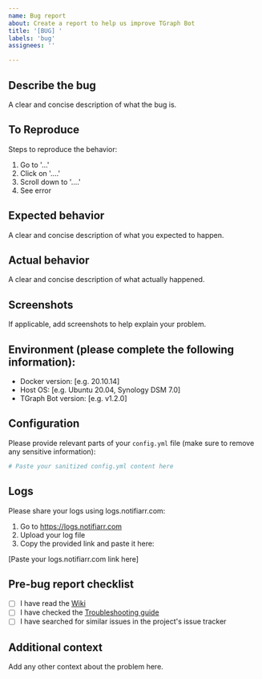 ```yaml
---
name: Bug report
about: Create a report to help us improve TGraph Bot
title: '[BUG] '
labels: 'bug'
assignees: ''

---
```


## Describe the bug
A clear and concise description of what the bug is.

## To Reproduce
Steps to reproduce the behavior:
1. Go to '...'
2. Click on '....'
3. Scroll down to '....'
4. See error

## Expected behavior
A clear and concise description of what you expected to happen.

## Actual behavior
A clear and concise description of what actually happened.

## Screenshots
If applicable, add screenshots to help explain your problem.

## Environment (please complete the following information):
- Docker version: [e.g. 20.10.14]
- Host OS: [e.g. Ubuntu 20.04, Synology DSM 7.0]
- TGraph Bot version: [e.g. v1.2.0]

## Configuration
Please provide relevant parts of your `config.yml` file (make sure to remove any sensitive information):

```yaml
# Paste your sanitized config.yml content here
```

## Logs
Please share your logs using logs.notifiarr.com:

1. Go to https://logs.notifiarr.com
2. Upload your log file
3. Copy the provided link and paste it here:

[Paste your logs.notifiarr.com link here]

## Pre-bug report checklist
- [ ] I have read the [Wiki](https://github.com/engels74/tgraph-bot-source/wiki)
- [ ] I have checked the [Troubleshooting guide](https://github.com/engels74/tgraph-bot-source/wiki/07.-Troubleshooting)
- [ ] I have searched for similar issues in the project's issue tracker

## Additional context
Add any other context about the problem here.

